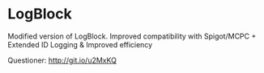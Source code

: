 LogBlock
==========

Modified version of LogBlock.
Improved compatibility with Spigot/MCPC + Extended ID Logging & Improved efficiency

Questioner: http://git.io/u2MxKQ
